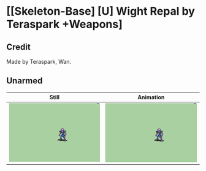 # [\[Skeleton-Base\] \[U\] Wight Repal by Teraspark +Weapons]

## Credit

Made by Teraspark, Wan.
	
## Unarmed

| Still | Animation |
| :---: | :-------: |
| ![Unarmed still](./Unarmed_000.png) | ![Unarmed animation](./Unarmed.gif) |
